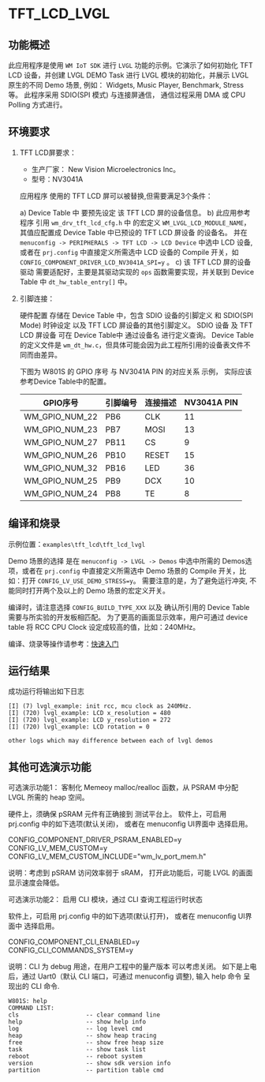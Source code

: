 # TFT_LCD_LVGL

## 功能概述
此应用程序是使用 `WM IoT SDK` 进行 `LVGL` 功能的示例。它演示了如何初始化 TFT LCD 设备，并创建 LVGL DEMO Task 进行 LVGL 模块的初始化，并展示 LVGL 原生的不同 Demo 场景, 例如：
Widgets,  Music Player,  Benchmark,  Stress 等。 
此程序采用 SDIO(SPI 模式) 与连接屏通信， 通信过程采用 DMA 或 CPU Polling 方式进行。

## 环境要求

1. TFT LCD屏要求：

   - 生产厂家： New Vision Microelectronics Inc。
   - 型号：NV3041A
   
   应用程序 使用的 TFT LCD 屏可以被替换,但需要满足3个条件：

   a) Device Table 中 要预先设定 该 TFT LCD 屏的设备信息。
   b) 此应用参考程序 引用 `wm_drv_tft_lcd_cfg.h` 中 的宏定义 `WM_LVGL_LCD_MODULE_NAME`， 其值应配置成 Device Table 中已预设的 TFT LCD 屏设备 的设备名。
      并在 `menuconfig -> PERIPHERALS -> TFT LCD -> LCD Device` 中选中 LCD 设备, 或者在 `prj.config` 中直接定义所需选中 LCD 设备的 Compile 开关，如 `CONFIG_COMPONENT_DRIVER_LCD_NV3041A_SPI=y` 。
   c) 该 TFT LCD 屏的设备驱动 需要适配好，主要是其驱动实现的 `ops` 函数需要实现，并关联到 Device Table 中 `dt_hw_table_entry[]` 中。

2. 引脚连接：

   硬件配置 存储在 Device Table 中，包含 SDIO 设备的引脚定义 和 SDIO(SPI Mode) 时钟设定 以及 TFT LCD 屏设备的其他引脚定义。
   SDIO 设备 及 TFT LCD 屏设备 可在 Device Table中 通过设备名 进行定义查询。
   Device Table 的定义文件是 `wm_dt_hw.c`，但具体可能会因为此工程所引用的设备表文件不同而由差异。

   下图为 W801S 的 GPIO 序号  与 NV3041A PIN 的对应关系 示例， 实际应该参考Device Table中的配置。

   |    GPIO序号    | 引脚编号 | 连接描述  | NV3041A PIN |
   | -------------- |-------- | -------- | ----------- |
   | WM_GPIO_NUM_22 |   PB6   |   CLK    | 11          |
   | WM_GPIO_NUM_23 |   PB7   |   MOSI   | 13          |
   | WM_GPIO_NUM_27 |   PB11  |   CS     | 9           |
   | WM_GPIO_NUM_26 |   PB10  |   RESET  | 15          |
   | WM_GPIO_NUM_32 |   PB16  |   LED    | 36          |
   | WM_GPIO_NUM_25 |   PB9   |   DCX    | 10          |
   | WM_GPIO_NUM_24 |   PB8   |   TE     | 8           |


## 编译和烧录

示例位置：`examples\tft_lcd\tft_lcd_lvgl`

Demo 场景的选择 是在 `menuconfig -> LVGL -> Demos` 中选中所需的 Demos选项，或者在 `prj.config` 中直接定义所需选中 Demo 场景的 Compile 开关，比如：打开 `CONFIG_LV_USE_DEMO_STRESS=y`。
需要注意的是，为了避免运行冲突, 不能同时打开两个及以上的 Demo 场景的宏定义开关。

编译时，请注意选择 `CONFIG_BUILD_TYPE_XXX` 以及 确认所引用的 Device Table 需要与所实验的开发板相匹配。
为了更高的画面显示效率，用户可通过 device table 将 RCC CPU Clock 设定成较高的值，比如：240MHz。

编译、烧录等操作请参考：[快速入门](https://doc.winnermicro.net/w800/zh_CN/2.2-beta.2/get_started/index.html)


## 运行结果

成功运行将输出如下日志

```
[I] (7) lvgl_example: init rcc, mcu clock as 240MHz.
[I] (720) lvgl_example: LCD x_resolution = 480
[I] (720) lvgl_example: LCD y_resolution = 272
[I] (720) lvgl_example: LCD rotation = 0

other logs which may difference between each of lvgl demos
```




## 其他可选演示功能

可选演示功能1： 客制化 Memeoy malloc/realloc 函数，从 PSRAM 中分配 LVGL 所需的 heap 空间。

硬件上，须确保 pSRAM 元件有正确接到 测试平台上。
软件上，可启用 prj.config 中的如下选项(默认关闭)， 或者在 menuconfig UI界面中 选择启用。

CONFIG_COMPONENT_DRIVER_PSRAM_ENABLED=y
CONFIG_LV_MEM_CUSTOM=y
CONFIG_LV_MEM_CUSTOM_INCLUDE="wm_lv_port_mem.h"

说明：考虑到 pSRAM 访问效率弱于 sRAM， 打开此功能后，可能 LVGL 的画面显示速度会降低。



可选演示功能2： 启用 CLI 模块，通过 CLI 查询工程运行时状态

软件上，可启用 prj.config 中的如下选项(默认打开)， 或者在 menuconfig UI界面中 选择启用。

CONFIG_COMPONENT_CLI_ENABLED=y
CONFIG_CLI_COMMANDS_SYSTEM=y

说明：CLI 为 debug 用途，在用户工程中的量产版本 可以考虑关闭。
      如下是上电后，通过 Uart0（默认 CLI 端口，可通过 menuconfig 调整), 输入 help 命令 呈现出的 CLI 命令.

```
W801S: help
COMMAND LIST:
cls                   -- clear command line
help                  -- show help info
log                   -- log level cmd
heap                  -- show heap tracing
free                  -- show free heap size
task                  -- show task list
reboot                -- reboot system
version               -- show sdk version info
partition             -- partition table cmd
```